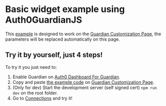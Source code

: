 # Basic widget example using Auth0GuardianJS
This [example](basic_widget.html) is designed to work on the [Guardian Customization Page](https://manage.auth0.com/#/guardian_mfa_page),
the parameters will be replaced automatically on this page.

## Try it by yourself, just 4 steps!
To try it you just need to:

1. Enable Guardian on [Auth0 Dashboard For Guardian](https://manage.auth0.com/#/guardian).
1. Copy and paste [the example code](basic_widget.html) on [Guardian Customization Page](https://manage.auth0.com/#/guardian_mfa_page).
1. (Only for dev) Start the development server (self signed cert) `npm run dev` on the root folder.
1. Go to [Connections](https://manage.auth0.com/#/connections/database) and try it!
